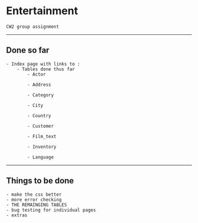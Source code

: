 # Entertainment
    CW2 group assignment 
---

## Done so far 
    - Index page with links to :
        - Tables done thus far
            - Actor

            - Address

            - Category

            - City

            - Country

            - Customer

            - Film_text

            - Inventory

            - Language
---
## Things to be done
    - make the css better
    - more error checking
    - THE REMAINGING TABLES
    - bug testing for individual pages
    - extras




